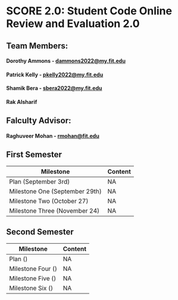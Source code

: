 # SCORE 2.0: Student Code Online Review and Evaluation 2.0
## Team Members:
#### Dorothy Ammons - dammons2022@my.fit.edu
#### Patrick Kelly - pkelly2022@my.fit.edu
#### Shamik Bera - sbera2022@my.fit.edu
#### Rak Alsharif
## Falculty Advisor:
#### Raghuveer Mohan - rmohan@fit.edu


## First Semester

| Milestone | Content |
| --------------- | ------- |
| Plan (September 3rd) | NA |
| Milestone One (September 29th) | NA |
| Milestone Two (October 27) | NA  |
| Milestone Three (November 24) | NA  |

## Second Semester

| Milestone | Content |
| --------------- | ------- |
| Plan () | NA |
| Milestone Four () | NA |
| Milestone Five () | NA  |
| Milestone Six () | NA  |
